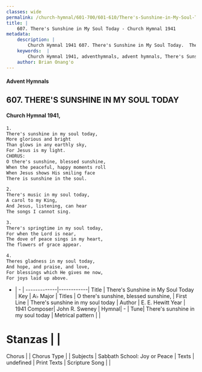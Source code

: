 ```yaml
---
classes: wide
permalink: /church-hymnal/601-700/601-610/There's-Sunshine-in-My-Soul-Today/
title: |
    607. There's Sunshine in My Soul Today - Church Hymnal 1941
metadata:
    description: |
        Church Hymnal 1941 607. There's Sunshine in My Soul Today.  There's sunshine in my soul today, More glorious and bright Than glows in any earthly sky,  For Jesus is my light. CHORUS: O there's sunshine, blessed sunshine, When the peaceful, happy moments roll When Jesus shows His smiling face  There is sunshine in the soul. 
    keywords:  |
        Church Hymnal 1941, adventhymnals, advent hymnals, There's Sunshine in My Soul Today, There's sunshine in my soul today. O there's sunshine, blessed sunshine,
    author: Brian Onang'o
---
```


#### Advent Hymnals
## 607. THERE'S SUNSHINE IN MY SOUL TODAY
####  Church Hymnal 1941,

```txt
1.
There's sunshine in my soul today,
More glorious and bright
Than glows in any earthly sky, 
For Jesus is my light.
CHORUS:
O there's sunshine, blessed sunshine,
When the peaceful, happy moments roll
When Jesus shows His smiling face 
There is sunshine in the soul.

2.
There's music in my soul today,
A carol to my King,
And Jesus, listening, can hear 
The songs I cannot sing.

3.
There's springtime in my soul today,
For when the Lord is near,
The dove of peace sings in my heart, 
The flowers of grace appear.

4.
Theres gladness in my soul today, 
And hope, and praise, and love,
For blessings which He gives me now, 
For joys laid up above.

```

- |   -  |
-------------|------------|
Title | There's Sunshine in My Soul Today |
Key | A♭ Major |
Titles | O there's sunshine, blessed sunshine, |
First Line | There's sunshine in my soul today |
Author | E. E. Hewitt
Year | 1941
Composer| John R. Sweney |
Hymnal|  - |
Tune| There's sunshine in my soul today |
Metrical pattern | |
# Stanzas |  |
Chorus |  |
Chorus Type |  |
Subjects | Sabbath School: Joy or Peace |
Texts | undefined |
Print Texts | 
Scripture Song |  |
    
